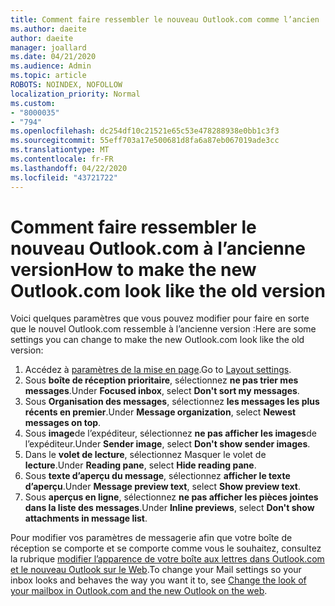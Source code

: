 ```yaml
---
title: Comment faire ressembler le nouveau Outlook.com comme l’ancien
ms.author: daeite
author: daeite
manager: joallard
ms.date: 04/21/2020
ms.audience: Admin
ms.topic: article
ROBOTS: NOINDEX, NOFOLLOW
localization_priority: Normal
ms.custom:
- "8000035"
- "794"
ms.openlocfilehash: dc254df10c21521e65c53e478288938e0bb1c3f3
ms.sourcegitcommit: 55eff703a17e500681d8fa6a87eb067019ade3cc
ms.translationtype: MT
ms.contentlocale: fr-FR
ms.lasthandoff: 04/22/2020
ms.locfileid: "43721722"
---
```

# <a name="how-to-make-the-new-outlookcom-look-like-the-old-version"></a><span data-ttu-id="2b252-102">Comment faire ressembler le nouveau Outlook.com à l’ancienne version</span><span class="sxs-lookup"><span data-stu-id="2b252-102">How to make the new Outlook.com look like the old version</span></span>

<span data-ttu-id="2b252-103">Voici quelques paramètres que vous pouvez modifier pour faire en sorte que le nouvel Outlook.com ressemble à l’ancienne version :</span><span class="sxs-lookup"><span data-stu-id="2b252-103">Here are some settings you can change to make the new Outlook.com look like the old version:</span></span>

1. <span data-ttu-id="2b252-104">Accédez à [paramètres de la mise en page](https://outlook.live.com/mail/options/mail/layout).</span><span class="sxs-lookup"><span data-stu-id="2b252-104">Go to [Layout settings](https://outlook.live.com/mail/options/mail/layout).</span></span>
1. <span data-ttu-id="2b252-105">Sous **boîte de réception prioritaire**, sélectionnez **ne pas trier mes messages**.</span><span class="sxs-lookup"><span data-stu-id="2b252-105">Under **Focused inbox**, select **Don't sort my messages**.</span></span>
1. <span data-ttu-id="2b252-106">Sous **Organisation des messages**, sélectionnez **les messages les plus récents en premier**.</span><span class="sxs-lookup"><span data-stu-id="2b252-106">Under **Message organization**, select **Newest messages on top**.</span></span>
1. <span data-ttu-id="2b252-107">Sous **image**de l’expéditeur, sélectionnez **ne pas afficher les images**de l’expéditeur.</span><span class="sxs-lookup"><span data-stu-id="2b252-107">Under **Sender image**, select **Don't show sender images**.</span></span>
1. <span data-ttu-id="2b252-108">Dans le **volet de lecture**, sélectionnez Masquer le volet de **lecture**.</span><span class="sxs-lookup"><span data-stu-id="2b252-108">Under **Reading pane**, select **Hide reading pane**.</span></span>
1. <span data-ttu-id="2b252-109">Sous **texte d’aperçu du message**, sélectionnez **afficher le texte d’aperçu**.</span><span class="sxs-lookup"><span data-stu-id="2b252-109">Under **Message preview text**, select **Show preview text**.</span></span>
1. <span data-ttu-id="2b252-110">Sous **aperçus en ligne**, sélectionnez **ne pas afficher les pièces jointes dans la liste des messages**.</span><span class="sxs-lookup"><span data-stu-id="2b252-110">Under **Inline previews**, select **Don't show attachments in message list**.</span></span>

<span data-ttu-id="2b252-111">Pour modifier vos paramètres de messagerie afin que votre boîte de réception se comporte et se comporte comme vous le souhaitez, consultez la rubrique [modifier l’apparence de votre boîte aux lettres dans Outlook.com et le nouveau Outlook sur le Web](https://support.office.com/article/b41c2ecb-f23c-42b3-b7f8-659646d5e58c?wt.mc_id=Office_Outlook_com_Alchemy).</span><span class="sxs-lookup"><span data-stu-id="2b252-111">To change your Mail settings so your inbox looks and behaves the way you want it to, see [Change the look of your mailbox in Outlook.com and the new Outlook on the web](https://support.office.com/article/b41c2ecb-f23c-42b3-b7f8-659646d5e58c?wt.mc_id=Office_Outlook_com_Alchemy).</span></span>